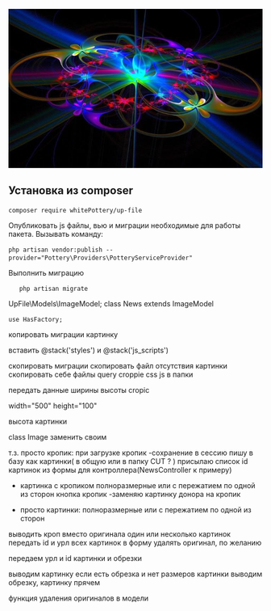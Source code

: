 <p align="center">
<img src="info/logo.jpg">
</p>


## Установка из composer

```
composer require whitePottery/up-file
```

 Опубликовать js файлы, вью и миграции необходимые для работы пакета.
Вызывать команду:
```
php artisan vendor:publish --provider="Pottery\Providers\PotteryServiceProvider"
```

Выполнить миграцию
 ```
    php artisan migrate
 ```

<x-upfile-cut name="image" width="300" height="100"/>
<x-upfile-cut name="image" :src="Storage::url($news->image)" width="300" height="100"/>


<x-upfile-up-img name="image-blog" :post-id="$news->id"/>



UpFile\Models\ImageModel;
  class News extends ImageModel

    use HasFactory;

копировать миграции картинку

вставить @stack('styles') и @stack('js_scripts')


скопировать миграции
скопировать файл отсутствия картинки
скопировать себе файлы query croppie css js в папки


<x-upfile-print-img name="image-news" :post-id="$news->id" class="n-slider"/>



передать данные ширины высоты cropic

width="500" height="100"

высота картинки


class Image заменить своим



т.з.
  просто кропик:
    при загрузке кропик
    -сохранение в сессию
    пишу в базу как картинки( в общую или в папку CUT ? )
    присылаю список id картинок из формы для контроллера(NewsController к примеру)

+  картинка с кропиком
    полноразмерные или с пережатием по одной из сторон
    кнопка кропик
    -заменяю картинку донора на кропик


+  просто картинки:
    полноразмерные или
    с пережатием по одной из сторон

выводить кроп вместо оригинала
один или несколько картинок
передать id и урл всех картинок в форму
удалять оригинал, по желанию


передаем урл и id картинки и обрезки

выводим картинку
если есть обрезка и нет размеров картинки
выводим обрезку, картинку прячем

функция удаления оригиналов в модели






